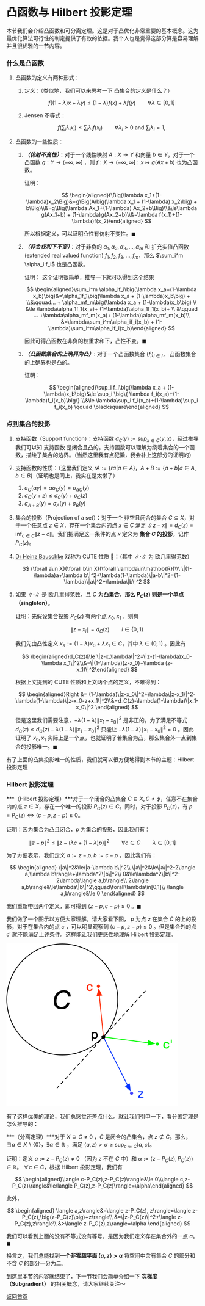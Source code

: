 # 凸函数与 Hilbert 投影定理

本节我们会介绍凸函数和可分离定理。这是对于凸优化非常重要的基本概念。这为最优化算法可行性的判定提供了有效的依据。我个人也是觉得这部分算是容易理解并且很优雅的一节内容。

### 什么是凸函数

1. 凸函数的定义有两种形式：
    1. 定义：（类似地，我们可以来思考一下 凸集合的定义是什么？）
        
        $$
        f\Big((1-\lambda)x+\lambda y\Big) \le (1-\lambda)f(x) + \lambda f(y)\qquad \forall \lambda\in[0,1]
        $$
        
    2. Jensen 不等式：
        
        $$
        f(\sum_i\lambda_ix_i) \le \sum_i\lambda_if(x_i)\qquad\forall \lambda_i\ge0 \text{ and } \sum_i\lambda_i=1, 
        $$
        
2. 凸函数的一些性质：
    1. ***（仿射不变性）***：对于一个线性映射 $A:X\to Y$ 和向量 $b\in Y$，对于一个凸函数 $g:Y\to(-\infty,\infty]$ ，则 $f:X\to (-\infty,\infty]:x\mapsto g(Ax+b)$  也为凸函数。
        
        证明：
        
        $$
        \begin{aligned}f\Big(\lambda x_1+(1-\lambda)x_2\Big)&=g\Big(A\big(\lambda x_1 + (1-\lambda) x_2\big) + b\Big)\\&=g\Big(\lambda Ax_1+(1-\lambda) Ax_2+b\Big)\\&\le\lambda g(Ax_1+b) + (1-\lambda)g(Ax_2+b)\\&=\lambda f(x_1)+(1-\lambda)f(x_2)\end{aligned}
        $$
        
        所以根据定义，可以证明凸性有仿射不变性。$\blacksquare$
        
    2. ***（非负权和下不变）***：对于非负的 $\alpha_1,\alpha_2,\alpha_3,...,\alpha_m$ 和 扩充实值凸函数 (extended real valued function) $f_1,f_2,f_3,...,f_m$，那么 $\sum_i^m \alpha_i f_i$ 也是凸函数。
        
        证明： 这个证明很简单，推导一下就可以得到这个结果
        
        $$
        \begin{aligned}\sum_i^m \alpha_if_i\big(\lambda x_a+(1-\lambda x_b)\big)&=\alpha_1f_1\big(\lambda x_a + (1-\lambda)x_b\big) + \\&\qquad... + \alpha_mf_m\big(\lambda x_a + (1-\lambda)x_b\big) \\ &\le \lambda\alpha_1f_1(x_a)+ (1-\lambda)\alpha_1f_1(x_b)+ \\ &\qquad ... +\lambda\alpha_mf_m(x_a)+ (1-\lambda)\alpha_mf_m(x_b)\\ &=\lambda\sum_i^m\alpha_if_i(x_b) + (1-\lambda)\sum_i^m\alpha_if_i(x_b)\end{aligned}
        $$
        
        因此可得凸函数在非负的权重求和下，凸性不变。$\blacksquare$
        
    3. ***（凸函数集合的上确界为凸）***: 对于一个凸函数集合 $(f_i)_{i\in I}$， 凸函数集合的上确界也是凸的。
        
        证明：
        
        $$
        \begin{aligned}\sup_i f_i\big(\lambda x_a + (1-\lambda)x_b\big)&\le \sup_i \big\{ \lambda f_i(x_a)+(1-\lambda)f_i(x_b)\big\} \\&\le \lambda\sup_i f_i(x_a)+(1-\lambda)\sup_i f_i(x_b) \qquad \blacksquare\end{aligned}
        $$
        
    

### 点到集合的投影

1. 支持函数（Support function）：支持函数  $\sigma_C(y):=sup_{x\in C}\langle y,x\rangle$，经过推导我们可以知 支持函数 是闭合且凸的。支持函数可以理解为绕着集合的一个函数，描绘了集合的边界。（当然这里我有点犯懒，我会补上这部分的证明的）
2. 支持函数的性质：（这里我们定义 $rA:=\{ra|a\in A\}$，$A+B:=\{a+b|a\in A, b\in B\}$（证明也是同上，我实在是太懒了）
    1. $\sigma_C(\alpha y) = \alpha\sigma_C(y)=\sigma_{\alpha C}(y)$
    2. $\sigma_C(y+z)\le\sigma_C(y)+\sigma_C(z)$
    3. $\sigma_{A+B}(y) = \sigma_A(y)+\sigma_B(y)$
3. 集合的投影（Projection of a set）：对于一个 非空且闭合的集合 $C\subseteq X$，对于一个任意点 $z\in X$，存在一个集合内的点 $x\in C$ 满足 $\|z-x\|=d_C(z)=\inf_{c\in C}\|z-c\|$。我们把满足这一条件的点 $x$ 定义为 **集合 $C$ 的投影**，记作  $P_C(z)$。
4. [Dr Heinz Bauschke](https://scholar.google.com.hk/citations?user=UOm9p_AAAAAJ&hl=en&oi=ao) 戏称为 CUTE 性质 🤣：（其中 $\|\cdot\|$ 为 欧几里得范数）
    
    $$
    (\forall a\in X)(\forall b\in X)(\forall \lambda\in\mathbb{R})\\\ \|(1-\lambda)a+\lambda b\|^2+\lambda(1-\lambda)\|a-b\|^2=(1-\lambda)\|a\|^2+\lambda\|b\|^2
    $$
    
5. 如果 $\|\cdot\|$  是 欧几里得范数，且 $C$ **为凸集合，那么 $P_C(z)$ 则是一个单点（singleton）**。
    
    证明：先假设集合投影 $P_C(z)$ 有两个点 $x_0,x_1$ ，则有
    
    $$
    \begin{equation}\|z-x_i\|=d_C(z) \qquad i\in\{0,1\} \end{equation}
    $$
    
    我们先由凸性定义 $x_\lambda := (1-\lambda)x_0+\lambda x_1 \in C$，其中 $\lambda\in(0,1)$ 。因此有
    
    $$
    \begin{aligned}d_C(z)&\le \|z-x_\lambda\|^2=\|z-(1-\lambda)x_0-\lambda x_1\|^2\\&=\|(1-\lambda)(z-x_0)+\lambda (z-x_1)\|^2\end{aligned}
    $$
    
    根据上文提到的 CUTE 性质和上文两个点的定义，不难得到：
    
    $$
    \begin{aligned}Right &= (1-\lambda)\|z-x_0\|^2+\lambda\|z-x_1\|^2-\lambda(1-\lambda)\|z-x_0-z+x_1\|^2\\&=d_C(z)-\lambda(1-\lambda)\|x_1-x_0\|^2 \end{aligned}
    $$
    
    但是这里我们需要注意，$-\lambda(1-\lambda)\|x_1-x_0\|^2$ 是非正的。为了满足不等式  $d_C(z)\le d_C(z)-\lambda(1-\lambda)\|x_1-x_0\|^2$  只能让 $-\lambda(1-\lambda)\|x_1-x_0\|^2=0$ 。因此证明了 $x_0,x_1$ 实际上是一个点，也就证明了若集合为凸，那么集合外一点到集合的投影唯一。$\blacksquare$
    

有了上面的凸集投影唯一的性质，我们就可以很方便地得到本节的主题：Hilbert 投影定理

### Hilbert 投影定理

***（Hilbert 投影定理）***对于一个闭合的凸集合 $C\subseteq X,C\ne\phi$，任意不在集合内的点 $z\in X$，存在一个唯一的投影 $P_C(z)\in C$。同时，对于投影 $P_C(z)$，有 $p=P_C(z)\Leftrightarrow \langle c-p, z - p\rangle\le0$。

证明：因为集合为凸且闭合，$p$  为集合的投影，因此我们有：

$$
\|z-p\|^2\le\|z-\big(\lambda c + (1-\lambda)p\big)\|^2 \qquad \forall c\in C \qquad \lambda \in [0,1]
$$

为了方便表示，我们定义 $a:=z-p,b:=c-p$ ，因此我们有：

$$
\begin{aligned}
\|a\|^2&\le\|a-\lambda b\|^2\\
\|a\|^2&\le\|a\|^2-2\langle a,\lambda b\rangle+\lambda^2\|b\|^2\\
0&\le\lambda^2\|b\|^2-2\lambda\langle a,b\rangle\\
2\langle a,b\rangle&\le\lambda\|b\|^2\qquad\forall\lambda\in[0,1]\\
\langle a,b\rangle&\le 0
\end{aligned}
$$

我们重新带回两个定义，即可得到 $\langle z-p,c-p\rangle\le0$ 。$\blacksquare$

我们做了一个图示以方便大家理解。请大家看下图， $p$ 为点  $z$ 在集合 $C$ 的上的投影，对于在集合内的点 $c$ ，可以明显观察到 $\langle c-p, z - p\rangle\le0$ 。但是集合外的点 $c'$ 就不能满足上述条件。这样能让我们更感性地理解 Hilbert 投影定理。

![Hilbert Theorem](imgs/hilbert.png)

有了这样优美的理论，我们总感觉还差点什么。就让我们引申一下，看分离定理是怎么推导的：

***（分离定理）***对于 $X\supseteq C \ne 0$ ，$C$ 是闭合的凸集合，点 $z\notin C$。那么， $\exists a\in X \backslash\{0\}$，$\exists\alpha\in\mathbb{R}$ ，满足 $\langle a,z\rangle>\alpha\ge\sup_{c\in C}\langle a,c\rangle$。

证明：定义 $a:=z-P_C(z)\ne0$ （因为 $z$ 不在 $C$ 中）和 $\alpha:=\langle z-P_C(z), P_C(z)\rangle\in\mathbb{R}$。 $\forall c\in C$，根据 Hilbert 投影定理，我们有

$$
\begin{aligned}\langle c-P_C(z),z-P_C(z)\rangle&\le 0\\\langle c,z-P_C(z)\rangle&\le\langle P_C(z),z-P_C(z)\rangle=\alpha\end{aligned}
$$

此外，

$$
\begin{aligned}
\langle a,z\rangle&=\langle z-P_C(z), z\rangle=\langle z-P_C(z),\big(z-P_C(z)\big)+z\rangle\\
&=\|z-P_C(z)\|^2+\langle z-P_C(z),z\rangle\\
&>\langle z-P_C(z),z\rangle=\alpha
\end{aligned}
$$

我们可以看到上面的没有不等式没有等号，是因为我们定义存在集合外的一点 $a$。$\blacksquare$

换言之，我们总能找到**一个非零超平面 $\langle a,z\rangle>\alpha$** 将空间中含有集合 $C$ 的部分和不含 $C$ 的部分一分为二。

到这里本节的内容就结束了，下一节我们会简单介绍一下 **次梯度（Subgradient）** 的相关概念，请大家继续关注～

[返回首页](https://mpskex.github.io/index)
